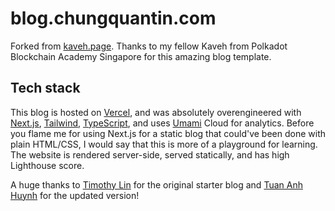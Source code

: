 # blog.chungquantin.com

Forked from [kaveh.page](https://kaveh.page). Thanks to my fellow Kaveh from Polkadot Blockchain Academy Singapore for this amazing blog template.

## Tech stack

This blog is hosted on [Vercel](https://vercel.com/?ref=kaveh.page), and was absolutely overengineered with
[Next.js](https://nextjs.org/?ref=kaveh.page),
[Tailwind](https://tailwindcss.com/?ref=kaveh.page), [TypeScript](https://www.typescriptlang.org/?ref=kaveh.page), and uses
[Umami](https://umami.is/?ref=kaveh.page) Cloud for analytics. Before you flame me for using Next.js for a static
blog that could've been done with plain HTML/CSS, I would say that this is more of a playground for learning. The
website is rendered server-side, served statically, and has high
Lighthouse score.

A huge thanks to [Timothy Lin](https://twitter.com/timlrxx) for the original starter blog
and [Tuan Anh Huynh](https://www.leohuynh.dev/) for the updated version!
